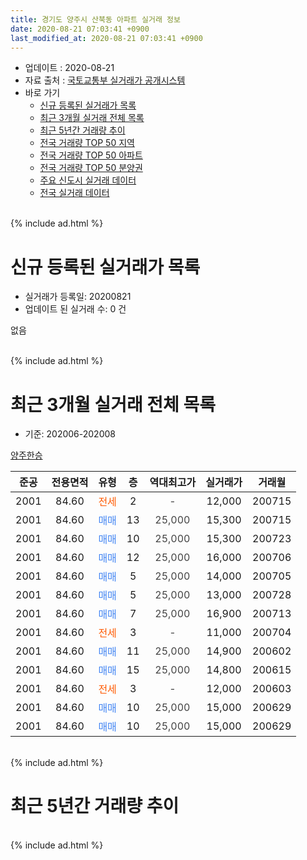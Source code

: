 ```yaml
---
title: 경기도 양주시 산북동 아파트 실거래 정보
date: 2020-08-21 07:03:41 +0900
last_modified_at: 2020-08-21 07:03:41 +0900
---
```


* 업데이트 : 2020-08-21
* 자료 출처 : [국토교통부 실거래가 공개시스템](http://rt.molit.go.kr)
* 바로 가기
    * [신규 등록된 실거래가 목록](#신규-등록된-실거래가-목록)
    * [최근 3개월 실거래 전체 목록](#최근-3개월-실거래-전체-목록)
    * [최근 5년간 거래량 추이](#최근-5년간-거래량-추이)
    * [전국 거래량 TOP 50 지역](https://inasie.github.io/apt-trade-info/최근-3개월-전국에서-가장-거래가-많이-발생한-지역)
    * [전국 거래량 TOP 50 아파트](https://inasie.github.io/apt-trade-info/최근-3개월-전국에서-가장-거래가-많이-발생한-아파트)
    * [전국 거래량 TOP 50 분양권](https://inasie.github.io/apt-trade-info/최근-3개월-전국에서-가장-거래가-많이-발생한-분양권)
    * [주요 신도시 실거래 데이터](https://inasie.github.io/apt-trade-info/주요-신도시)
    * [전국 실거래 데이터](https://inasie.github.io/apt-trade-info/전국)
<br>
{% include ad.html %}
<br>

# 신규 등록된 실거래가 목록
* 실거래가 등록일: 20200821
* 업데이트 된 실거래 수: 0 건

없음

<br>
{% include ad.html %}
<br>

# 최근 3개월 실거래 전체 목록
* 기준: 202006-202008


[양주한승](https://search.naver.com/search.naver?query=%EA%B2%BD%EA%B8%B0%EB%8F%84+%EC%96%91%EC%A3%BC%EC%8B%9C+%EC%82%B0%EB%B6%81%EB%8F%99+%EC%96%91%EC%A3%BC%ED%95%9C%EC%8A%B9)

|준공|전용면적|유형|층|역대최고가|실거래가|거래월|
|:---:|:---:|:---:|:---:|:---:|:---:|:---:|
|2001|84.60|<span style="color:#ff5a00">전세</span>|2|<span style="color:#444444">-</span>|12,000|200715|
|2001|84.60|<span style="color:#4285f3">매매</span>|13|<span style="color:#444444">25,000</span>|15,300|200715|
|2001|84.60|<span style="color:#4285f3">매매</span>|10|<span style="color:#444444">25,000</span>|15,300|200723|
|2001|84.60|<span style="color:#4285f3">매매</span>|12|<span style="color:#444444">25,000</span>|16,000|200706|
|2001|84.60|<span style="color:#4285f3">매매</span>|5|<span style="color:#444444">25,000</span>|14,000|200705|
|2001|84.60|<span style="color:#4285f3">매매</span>|5|<span style="color:#444444">25,000</span>|13,000|200728|
|2001|84.60|<span style="color:#4285f3">매매</span>|7|<span style="color:#444444">25,000</span>|16,900|200713|
|2001|84.60|<span style="color:#ff5a00">전세</span>|3|<span style="color:#444444">-</span>|11,000|200704|
|2001|84.60|<span style="color:#4285f3">매매</span>|11|<span style="color:#444444">25,000</span>|14,900|200602|
|2001|84.60|<span style="color:#4285f3">매매</span>|15|<span style="color:#444444">25,000</span>|14,800|200615|
|2001|84.60|<span style="color:#ff5a00">전세</span>|3|<span style="color:#444444">-</span>|12,000|200603|
|2001|84.60|<span style="color:#4285f3">매매</span>|10|<span style="color:#444444">25,000</span>|15,000|200629|
|2001|84.60|<span style="color:#4285f3">매매</span>|10|<span style="color:#444444">25,000</span>|15,000|200629|


<br>
{% include ad.html %}
<br>

# 최근 5년간 거래량 추이


<div style="width:100%;">
    <canvas id="deal_progress" height="200"></canvas>
</div>

<script>
new Chart(document.getElementById("deal_progress"), {
    type: 'line',
    data: {
        labels: ['201508','201509','201510','201511','201512','201601','201602','201603','201604','201605','201606','201607','201608','201609','201610','201611','201612','201701','201702','201703','201704','201705','201706','201707','201708','201709','201710','201711','201712','201801','201802','201803','201804','201805','201806','201807','201808','201809','201810','201811','201812','201901','201902','201903','201904','201905','201906','201907','201908','201909','201910','201911','201912','202001','202002','202003','202004','202005','202006','202007','202008'],
        datasets: [{
            label: '매매',
            pointRadius: 1,
            data: [3, 5, 5, 1, 2, 5, 2, 6, 4, 1, 4, 3, 3, 3, 2, 2, 2, 1, 4, 1, 2, 2, 0, 5, 3, 2, 1, 0, 2, 1, 4, 1, 0, 3, 2, 1, 1, 0, 2, 2, 0, 1, 1, 2, 0, 5, 2, 1, 0, 2, 4, 1, 1, 2, 2, 2, 3, 2, 4, 6, 0],
            borderColor: "rgba(255, 201, 14, 1)",
            backgroundColor: "rgba(255, 201, 14, 0.5)",
            fill: false,
            lineTension: 0
        },{
            label: '전월세',
            pointRadius: 1,
            data: [6, 5, 4, 1, 2, 3, 6, 5, 3, 2, 3, 5, 3, 2, 1, 1, 3, 0, 5, 3, 3, 2, 1, 1, 3, 2, 2, 3, 2, 1, 1, 1, 0, 2, 2, 1, 2, 4, 0, 3, 1, 3, 0, 2, 0, 1, 1, 1, 6, 4, 5, 1, 0, 3, 6, 4, 4, 3, 1, 2, 0],
            borderColor: "rgba(0, 141, 185, 1)",
            backgroundColor: "rgba(0, 141, 185, 0.5)",
            fill: false,
            lineTension: 0
        }
        ]
    },
    options: {
        responsive: true,
        title: {
            display: false
        },
        tooltips: {
            mode: 'index',
            intersect: false
        },
        hover: {
            mode: 'nearest',
            intersect: true
        },
        scales: {
            xAxes: [{
                display: true,
                scaleLabel: {
                    display: true,
                    labelString: '년/월'
                }
            }],
            yAxes: [{
                display: true,
                ticks: {
                    suggestedMin: 0,
                },
                scaleLabel: {
                    display: true,
                    labelString: '실거래 수'
                }
            }]
        }
    }
});

</script>


<br>
{% include ad.html %}
<br>

